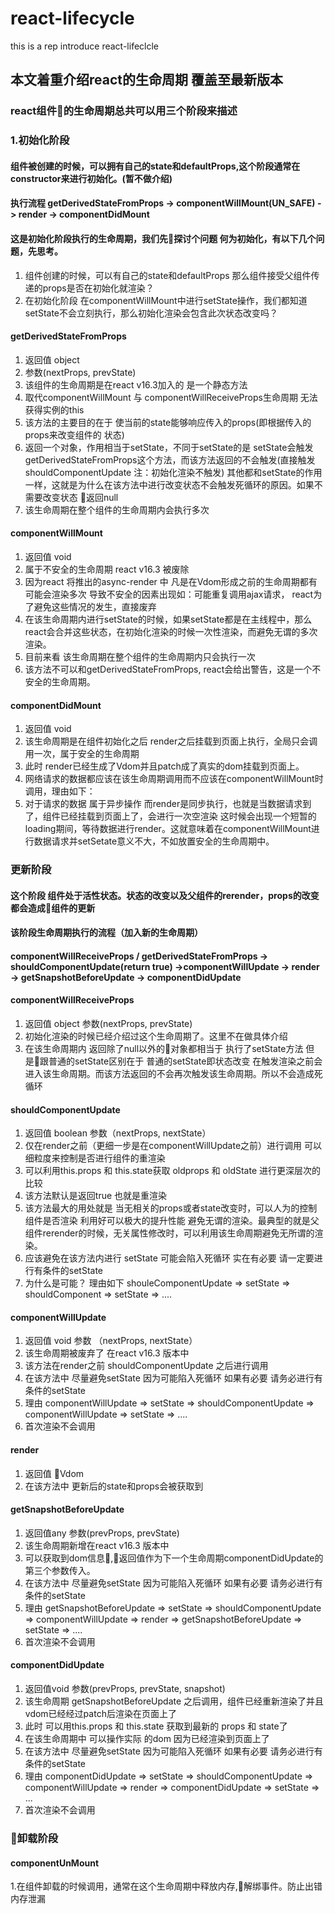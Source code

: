 # react-lifecycle
this is a rep introduce react-lifeclcle

## 本文着重介绍react的生命周期 覆盖至最新版本

### react组件的生命周期总共可以用三个阶段来描述

### 1.初始化阶段

#### 组件被创建的时候，可以拥有自己的state和defaultProps,这个阶段通常在constructor来进行初始化。(暂不做介绍)

#### 执行流程 getDerivedStateFromProps -> componentWillMount(UN_SAFE) -> render -> componentDidMount

#### 这是初始化阶段执行的生命周期，我们先探讨个问题 何为初始化，有以下几个问题，先思考。

  1. 组件创建的时候，可以有自己的state和defaultProps 那么组件接受父组件传递的props是否在初始化就渲染？
  2. 在初始化阶段 在componentWillMount中进行setState操作，我们都知道setState不会立刻执行，那么初始化渲染会包含此次状态改变吗？


#### getDerivedStateFromProps

  1. 返回值 object 
  2. 参数(nextProps, prevState)
  3. 该组件的生命周期是在react v16.3加入的 是一个静态方法
  4. 取代componentWillMount 与 componentWillReceiveProps生命周期 无法获得实例的this
  5. 该方法的主要目的在于 使当前的state能够响应传入的props(即根据传入的props来改变组件的 状态)
  6. 返回一个对象，作用相当于setState，不同于setState的是 setState会触发getDerivedStateFromProps这个方法，而该方法返回的不会触发(直接触发 shouldComponentUpdate 注：初始化渲染不触发) 其他都和setState的作用一样，这就是为什么在该方法中进行改变状态不会触发死循环的原因。如果不需要改变状态 返回null
  7. 该生命周期在整个组件的生命周期内会执行多次


#### componentWillMount
  1. 返回值 void
  2. 属于不安全的生命周期 react v16.3 被废除
  3. 因为react 将推出的async-render 中 凡是在Vdom形成之前的生命周期都有可能会渲染多次 导致不安全的因素出现如：可能重复调用ajax请求， react为了避免这些情况的发生，直接废弃
  4. 在该生命周期内进行setState的时候，如果setState都是在主线程中，那么react会合并这些状态，在初始化渲染的时候一次性渲染，而避免无谓的多次渲染。
  5. 目前来看 该生命周期在整个组件的生命周期内只会执行一次
  6. 该方法不可以和getDerivedStateFromProps, react会给出警告，这是一个不安全的生命周期。


#### componentDidMount
  1. 返回值 void
  2. 该生命周期是在组件初始化之后 render之后挂载到页面上执行，全局只会调用一次，属于安全的生命周期
  3. 此时 render已经生成了Vdom并且patch成了真实的dom挂载到页面上。
  4. 网络请求的数据都应该在该生命周期调用而不应该在componentWillMount时调用，理由如下：
  5. 对于请求的数据 属于异步操作 而render是同步执行，也就是当数据请求到了，组件已经挂载到页面上了，会进行一次空渲染 这时候会出现一个短暂的loading期间，等待数据进行render。这就意味着在componentWillMount进行数据请求并setSetate意义不大，不如放置安全的生命周期中。


### 更新阶段

#### 这个阶段 组件处于活性状态。状态的改变以及父组件的rerender，props的改变都会造成组件的更新

#### 该阶段生命周期执行的流程（加入新的生命周期）

#### componentWillReceiveProps / getDerivedStateFromProps -> shouldComponentUpdate(return true) ->componentWillUpdate -> render -> getSnapshotBeforeUpdate -> componentDidUpdate

#### componentWillReceiveProps

  1. 返回值 object  参数(nextProps, prevState)
  2. 初始化渲染的时候已经介绍过这个生命周期了。这里不在做具体介绍
  3. 在该生命周期内 返回除了null以外的对象都相当于 执行了setState方法 但是跟普通的setState区别在于 普通的setState即状态改变 在触发渲染之前会进入该生命周期。而该方法返回的不会再次触发该生命周期。所以不会造成死循环

#### shouldComponentUpdate

  1. 返回值 boolean 参数（nextProps, nextState）
  2. 仅在render之前（更细一步是在componentWillUpdate之前）进行调用 可以细粒度来控制是否进行组件的重渲染
  3. 可以利用this.props 和 this.state获取 oldprops 和 oldState 进行更深层次的比较
  4. 该方法默认是返回true 也就是重渲染
  5. 该方法最大的用处就是 当无相关的props或者state改变时，可以人为的控制组件是否渲染 利用好可以极大的提升性能 避免无谓的渲染。最典型的就是父组件rerender的时候，无关属性修改时，可以利用该生命周期避免无所谓的渲染。
  6. 应该避免在该方法内进行 setState 可能会陷入死循环 实在有必要 请一定要进行有条件的setState
  7. 为什么是可能？ 理由如下 shouleComponentUpdate => setState => shouldComponent => setState => ....

#### componentWillUpdate

  1. 返回值 void 参数 （nextProps, nextState）
  2. 该生命周期被废弃了 在react v16.3 版本中 
  3. 该方法在render之前 shouldComponentUpdate 之后进行调用
  4. 在该方法中 尽量避免setState 因为可能陷入死循环 如果有必要 请务必进行有条件的setState
  5. 理由 componentWillUpdate => setState => shouldComponentUpdate => componentWillUpdate => setState => ....
  6. 首次渲染不会调用

#### render

  1. 返回值 Vdom 
  2. 在该方法中 更新后的state和props会被获取到

#### getSnapshotBeforeUpdate

  1. 返回值any 参数(prevProps, prevState)
  2. 该生命周期新增在react v16.3 版本中 
  3. 可以获取到dom信息,返回值作为下一个生命周期componentDidUpdate的第三个参数传入。
  4. 在该方法中 尽量避免setState 因为可能陷入死循环 如果有必要 请务必进行有条件的setState
  5. 理由 getSnapshotBeforeUpdate => setState => shouldComponentUpdate => componentWillUpdate => render => getSnapshotBeforeUpdate => setState => ....
  6. 首次渲染不会调用

#### componentDidUpdate

  1. 返回值void 参数(prevProps, prevState, snapshot)
  2. 该生命周期 getSnapshotBeforeUpdate 之后调用，组件已经重新渲染了并且vdom已经经过patch后渲染在页面上了
  3. 此时 可以用this.props 和 this.state 获取到最新的 props 和 state了
  4. 在该生命周期中 可以操作实际 的dom 因为已经渲染到页面上了
  5. 在该方法中 尽量避免setState 因为可能陷入死循环 如果有必要 请务必进行有条件的setState
  6. 理由 componentDidUpdate => setState => shouldComponentUpdate => componentWillUpdate => render => componentDidUpdate => setState => ...
  7. 首次渲染不会调用


### 卸载阶段

#### componentUnMount

  1.在组件卸载的时候调用，通常在这个生命周期中释放内存,解绑事件。防止出错 内存泄漏
